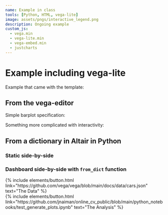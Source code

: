 ```yaml
---
name: Example in class
tools: [Python, HTML, vega-lite]
image: assets/pngs/interactive_legend.png
description: Ongoing example
custom_js:
  - vega.min
  - vega-lite.min
  - vega-embed.min
  - justcharts
---
```


# Example including vega-lite

Example that came with the template:

<vegachart schema-url="{{ site.baseurl }}/assets/json/cars.json" style="width: 100%"></vegachart>

## From the vega-editor

Simple barplot  specification:

<vegachart schema-url="{{ site.baseurl }}/assets/json/firstViz_take2.json" style="width: 100%"></vegachart>


Something more complicated with interactivity:

<vegachart schema-url="{{ site.baseurl }}/assets/json/interactive_legend.json" style="width: 100%"></vegachart>


## From a dictionary in Altair in Python

<vegachart schema-url="{{ site.baseurl }}/assets/json/chart1.json" style="width: 100%"></vegachart>


### Static side-by-side

<vegachart schema-url="{{ site.baseurl }}/assets/json/static_mobility.json" style="width: 100%"></vegachart>


### Dashboard side-by-side with `from_dict` function

<vegachart schema-url="{{ site.baseurl }}/assets/json/altair_mobility_data_dashboard.json" style="width: 100%"></vegachart>




<!-- these are written in a combo of html and liquid --> 

<div class="left">
{% include elements/button.html link="https://github.com/vega/vega/blob/main/docs/data/cars.json" text="The Data" %}
</div>

<div class="right">
{% include elements/button.html link="https://github.com/jnaiman/online_cv_public/blob/main/python_notebooks/test_generate_plots.ipynb" text="The Analysis" %}
</div>

